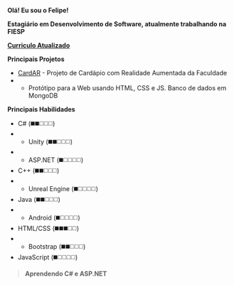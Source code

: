 **Olá! Eu sou o Felipe!**

**Estagiário em Desenvolvimento de Software, atualmente trabalhando na FIESP**

**[Curriculo Atualizado](https://curriculum.hifeeeh.com/ "Curriculo Atualizado")**

**Principais Projetos**
+ [CardAR](https://github.com/cardapioAR/cardAR-web "CardAR") - Projeto de Cardápio com Realidade Aumentada da Faculdade
+ + Protótipo para a Web usando HTML, CSS e JS. Banco de dados em MongoDB

**Principais Habilidades**
+ C# (◼️◼️◻️◻️◻️)
+ + Unity (◼️◼️◻️◻️◻️)
+ + ASP.NET (◼️◻️◻️◻️◻️)
+ C++ (◼️◼️◻️◻️◻️)
+ + Unreal Engine (◼️◻️◻️◻️◻️)
+ Java (◼️◼️◻️◻️◻️)
+ + Android (◼️◻️◻️◻️◻️)
+ HTML/CSS (◼️◼️◼️◻️◻️)
+ + Bootstrap (◼️◼️◻️◻️◻️)
+ JavaScript (◼️◻️◻️◻️◻️)

> **Aprendendo C# e ASP.NET**

